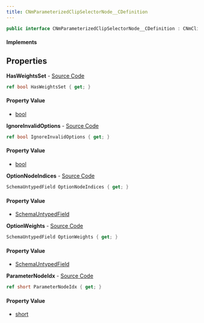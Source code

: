 ```yaml
---
title: CNmParameterizedClipSelectorNode__CDefinition
---
```


```csharp
public interface CNmParameterizedClipSelectorNode__CDefinition : CNmClipReferenceNode__CDefinition, CNmPoseNode__CDefinition, CNmGraphNode__CDefinition, ISchemaClass<CNmGraphNode__CDefinition>, ISchemaClass<CNmPoseNode__CDefinition>, ISchemaClass<CNmClipReferenceNode__CDefinition>, ISchemaClass<CNmParameterizedClipSelectorNode__CDefinition>, ISchemaField, ISchemaClass, INativeHandle
```

#### Implements

## Properties

**HasWeightsSet** - [Source Code](https://github.com/swiftly-solution/swiftlys2/blob/master/managed/src/SwiftlyS2.Generated/Schemas/Interfaces/CNmParameterizedClipSelectorNode__CDefinition.cs#L26)

```csharp
ref bool HasWeightsSet { get; }
```

#### Property Value

- [bool](https://learn.microsoft.com/dotnet/api/system.boolean)

**IgnoreInvalidOptions** - [Source Code](https://github.com/swiftly-solution/swiftlys2/blob/master/managed/src/SwiftlyS2.Generated/Schemas/Interfaces/CNmParameterizedClipSelectorNode__CDefinition.cs#L24)

```csharp
ref bool IgnoreInvalidOptions { get; }
```

#### Property Value

- [bool](https://learn.microsoft.com/dotnet/api/system.boolean)

**OptionNodeIndices** - [Source Code](https://github.com/swiftly-solution/swiftlys2/blob/master/managed/src/SwiftlyS2.Generated/Schemas/Interfaces/CNmParameterizedClipSelectorNode__CDefinition.cs#L17)

```csharp
SchemaUntypedField OptionNodeIndices { get; }
```

#### Property Value

- [SchemaUntypedField](/docs/api/shared/schemas/schemauntypedfield)

**OptionWeights** - [Source Code](https://github.com/swiftly-solution/swiftlys2/blob/master/managed/src/SwiftlyS2.Generated/Schemas/Interfaces/CNmParameterizedClipSelectorNode__CDefinition.cs#L20)

```csharp
SchemaUntypedField OptionWeights { get; }
```

#### Property Value

- [SchemaUntypedField](/docs/api/shared/schemas/schemauntypedfield)

**ParameterNodeIdx** - [Source Code](https://github.com/swiftly-solution/swiftlys2/blob/master/managed/src/SwiftlyS2.Generated/Schemas/Interfaces/CNmParameterizedClipSelectorNode__CDefinition.cs#L22)

```csharp
ref short ParameterNodeIdx { get; }
```

#### Property Value

- [short](https://learn.microsoft.com/dotnet/api/system.int16)


